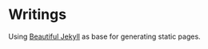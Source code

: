 # Writings
Using [Beautiful Jekyll](https://github.com/daattali/beautiful-jekyll/tree/master) as base for generating static pages.